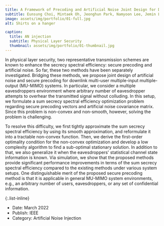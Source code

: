 ```yaml
---
title: A Framework of Precoding and Artificial Noise Joint Design for Downlink Secure MIMO Communications
subtitle: Eunsung Choi, Mintaek Oh, Jeonghun Park, Namyoon Lee, Jemin Lee, and Jinseok Choi
image: assets/img/portfolio/01-full.jpg
alt: Shirts on a hanger

caption:
  title: AN injection
  subtitle: Physical Layer Security
  thumbnail: assets/img/portfolio/01-thumbnail.jpg
---
```

In physical layer security, two representative transmission schemes are known to enhance the secrecy spectral efficiency: secure precoding and artificial noise. So far, these two methods have been separately investigated. Bridging these methods, we propose joint design of artificial noise and secure precoding for downlink multi-user multiple-input multiple-output (MU-MIMO) systems. In particular, we consider a multiple eavesdroppers environment where arbitrary number of eavesdropper attempts to overhear the transmitted signal without colluding.
In this setup, we formulate a sum secrecy spectral efficiency optimization problem regarding secure precoding vectors and artificial noise covariance matrix. Since this problem is non-convex and non-smooth, however, solving the problem is challenging. 

To resolve this difficulty, we first tightly approximate the sum secrecy spectral efficiency by using its smooth approximation, and reformulate it into a tractable non-convex function. Then, we derive the first-order optimality condition for the non-convex optimization and develop a low complexity algorithm to find a sub-optimal stationary solution. In addition to that, we also generalize it when the eavesdroppers' statistical channel state information is known. Via simulation, we show that the proposed methods provide significant performance improvements in terms of the sum secrecy spectral efficiency compared to the existing methods under various system setups. One distinguishable merit of the proposed secure precoding method is that it is applicable in general MU-MIMO system environments, e.g., an arbitrary number of users, eavesdroppers, or any set of confidential information.

{:.list-inline}
- Date: March 2022
- Publish: IEEE
- Category: Artificial Noise Injection

